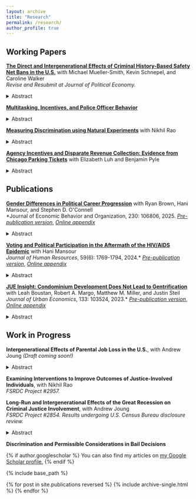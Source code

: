 ```yaml
---
layout: archive
title: "Research"
permalink: /research/
author_profile: true
---
```

## Working Papers

**[The Direct and Intergenerational Effects of Criminal History-Based Safety Net Bans in the U.S.](https://jmreeves.github.io/files/SafetyNetBans.pdf)** with Michael Mueller-Smith, Kevin Schnepel, and Caroline Walker
<br/>*Revise and Resubmit at Journal of Political Economy.*
<details>
  <summary>Abstract</summary>
We study the lifetime banning, as introduced by United States Public Law 104-193, of individuals convicted of felony drug offenses after August 22, 1996 from ever receiving future SNAP benefits. Using a regression discontinuity design that leverages CJARS criminal history records with federal administrative and survey data, we estimate the causal impact of safety net assistance bans, finding significant reductions in SNAP benefit take-up, which creates unintentional spillovers to spouses and children and persist long after ban revocations occurred. While we observe limited changes to other adult outcomes, children's short- and long-run outcomes worsen, especially those impacted at young ages.
</details>


**[Multitasking, Incentives, and Police Officer Behavior](https://jmreeves.github.io/files/Reeves_JMP.pdf)**
<details>
  <summary>Abstract</summary>
I study the consequences of incomplete contracts in the high-stakes, multitasking setting of policing. In my context, highway patrol troopers face salient traffic enforcement targets, but must balance their effort on enforcement production with completing other non-enforcement responsibilities. While the enforcement target induces trooper effort, it simultaneously distorts trooper behavior and generates a range of socially suboptimal outcomes, including lower quality enforcement, disparities unwarranted on the basis of collision risk, and delayed completion of non-enforcement responsibilities. Given significant trooper-specific heterogeneity, I develop an approach to optimally assign troopers to locations that reduces the negative externalities produced by the existing incentive scheme. In contrast, alternative personnel policies which ignore this heterogeneity improve only a subset of outcomes.
 </details>

**[Measuring Discrimination using Natural Experiments](https://jmreeves.github.io/files/DiscriminationNaturalExperiments.pdf)** with Nikhil Rao
<details><summary>Abstract</summary>
Disparities between social groups (e.g., gender, race) exist at crucial decision points in many contexts, from hiring to policing. These disparities are difficult to interpret when unobservable factors vary by group. To overcome this challenge, we use a binary instrumental variable (IV) strategy that measures discrimination after adjusting for group differences in unobserved potential outcomes. Assumptions on selection behavior recover the distribution of potential outcomes for each group, which we directly condition on to bound or point identify discrimination. This approach broadens the set of opportunities to measure such discrimination since existing tools rely on randomly assigned decision-makers. We illustrate our methodology through studying racial discrimination in misdemeanor prosecution, the most common form of contact with the criminal court system in the United States. We use a difference-in-difference IV strategy generated by a budget cut that reduced prosecution rates in King County, Washington, but did not affect adjacent counties. Before the cut, we find no evidence of discrimination in prosecution conditional on unobserved potential recidivism. After the cut, minority defendants became less likely to be prosecuted than white defendants with similar unobserved potential recidivism. We find suggestive evidence that cases involving minority defendants were more likely to be lower quality, potentially due to disparities created in previous stages of the criminal legal system (e.g., arrests), and that prosecutors responded to the budget cut by focusing on high quality, less resource-intensive cases.
 </details>


**[Agency Incentives and Disparate Revenue Collection: Evidence from Chicago Parking Tickets](https://jmreeves.github.io/files/AgencyIncentivesRevenue.pdf)** with Elizabeth Luh and Benjamin Pyle
<details>
  <summary>Abstract</summary>
We leverage a sharp 2012 parking fine increase for failing to purchase vehicle registration to examine disparate ticketing patterns across enforcement agencies in Chicago. Using an event-study framework, we find that Chicago police increased their enforcement of car registration non-compliance in Black relative to non-Black neighborhoods, with no observed disparate response for non-police enforcement agencies. This disparity is unexplained by differences in non-compliance and is instead driven by departmental revenue incentives and lower marginal search costs in Black neighborhoods. Disparate enforcement also exacerbated existing gaps in financial instability, including increased rates of ticket non-payment and bankruptcy filings in Black neighborhoods.
</details>


## Publications
**[Gender Differences in Political Career Progression](https://doi.org/10.1016/j.jebo.2024.106806)** with Ryan Brown, Hani Mansour, and Stephen D. O'Connell
<br/>*Journal of Economic Behavior and Organization, 230: 106806, 2025. *[Pre-publication version]([https://jmreeves.github.io/files/AIDSMortalityAndVoting.pdf](https://jmreeves.github.io/files/CareerPathGenderGap.pdf))*, *[Online appendix](https://jmreeves.github.io/files/AIDSMortalityAndVoting_OnlineAppendix.pdf)*
<details>
 <summary>Abstract</summary>
This paper quantifies the gender gap in the returns to electoral success on the career progression of novice U.S. state legislators. Using a regression discontinuity design, we find that narrowly winning a state legislature election doubles the probability that a female politician will later compete for a higher-level legislative seat compared to narrowly elected male politicians. While the gender gap in the effect of local political experience on winning a higher-level election also favors women, it is not precisely estimated. The gender difference in the effect of winning a state legislature seat is larger when serving in positions that closely resemble the responsibilities and workload of higher-level positions. We conclude that the pathway from local to higher-level political offices functions at least as effectively for women as for men. Therefore, supporting the recruitment, funding, and campaigning of women in local elections can be an effective strategy to increase their representation at the highest levels of government.
</details>

**[Voting and Political Participation in the Aftermath of the HIV/AIDS Epidemic](https://jhr.uwpress.org/content/59/6/1769)** with Hani Mansour
<br/>*Journal of Human Resources*, 59(6): 1769-1794, 2024.* *[Pre-publication version](https://jmreeves.github.io/files/AIDSMortalityAndVoting.pdf)*, *[Online appendix](https://jmreeves.github.io/files/AIDSMortalityAndVoting_OnlineAppendix.pdf)*
<details>
  <summary>Abstract</summary>
This study examines the effect of the HIV/AIDS epidemic and the public health response to it on political behaviors. Using data on elections to the U.S. House of Representatives and leveraging cross-district variation in HIV/AIDS mortality during the period 1983-1987, we find that, beginning with the early 1990s, exposure to HIV/AIDS mortality increased the vote share, voter turnout, and contributions made to Democratic candidates. The increased support for Democrats is larger in competitive districts. The results are consistent with HIV/AIDS mortality impacting cultural attitudes and leading to broader and persistent changes in voting patterns and political participation.
 </details>

**[JUE Insight: Condominium Development Does Not Lead to Gentrification](https://www.sciencedirect.com/science/article/pii/S0094119022001000)** with Leah Boustan, Robert A. Margo, Matthew M. Miller, and Justin Steil <br/>*Journal of Urban Economics*, 133: 103524, 2023.* *[Pre-publication version](https://jmreeves.github.io/files/CondoGentrification.pdf)*, *[Online appendix](https://jmreeves.github.io/files/CondoGentrification_OnlineAppendix.pdf)*
<details>
  <summary>Abstract</summary>
Many politicians and voters believe that condominium development hastens gentrification. Indeed, there is a strong positive correlation between the presence of condos in a neighborhood and resident socio-economic status. We leverage the introduction of municipal regulations to study the causal effect of condo conversions on neighborhood attributes. Cities that restricted condo conversions experience a persistent decline in the condo share of the housing stock, relative to their neighboring suburbs and compared to metropolitan areas without such restrictions, even at city/suburb borders. Yet, areas with a higher condo share due to local regulations do not have residents with higher income or education levels.
</details>


## Work in Progress
**Intergenerational Effects of Parental Job Loss in the U.S.**, with Andrew Joung *(Draft coming soon!)*
<br/> 
<details>
 <summary>Abstract</summary>
Leveraging administrative data from the U.S. Census Bureau, we investigate the intergenerational effects of parental job loss on children's long-run outcomes by exploiting job losses during mass layoffs. Our analysis focuses on the long-term earnings trajectories and criminal justice involvement for both displaced parents and their children. We provide the first quasi-experimental estimates of the intergenerational effects of parental job loss on children’s future interactions with the U.S. criminal justice system. Through our comprehensive data linkages, we explore various mechanisms, including changes in household composition, migration, children's educational attainment, the mediating effects of the social safety net, and the transmission of labor market opportunities through parent connections.
</details>

**Examining Interventions to Improve Outcomes of Justice-Involved Individuals**, with Nikhil Rao 
<br/>*FSRDC Project #2957.*  

**Long-Run and Intergenerational Effects of the Great Recession on Criminal Justice Involvement**, with Andrew Joung
<br/>*FSRDC Project #2854. Results undergoing U.S. Census Bureau disclosure review.* 
<details>
 <summary>Abstract</summary>
Using individual-level panel data from the U.S. Census Bureau, we exploit spatial variation in Great Recession exposure to estimate its effects on interactions with the criminal justice system. Using an event study model, we present the first quasi-experiment estimates of the Great Recession’s long-run effects on adults and its intergenerational effects on children. We explore various mechanisms, including changes in migration, earnings, employment, and educational attainment.
</details>




**Discrimination and Permissible Considerations in Bail Decisions**
  



{% if author.googlescholar %}
  You can also find my articles on <u><a href="{{author.googlescholar}}">my Google Scholar profile</a>.</u>
{% endif %}

{% include base_path %}

{% for post in site.publications reversed %}
  {% include archive-single.html %}
{% endfor %}
